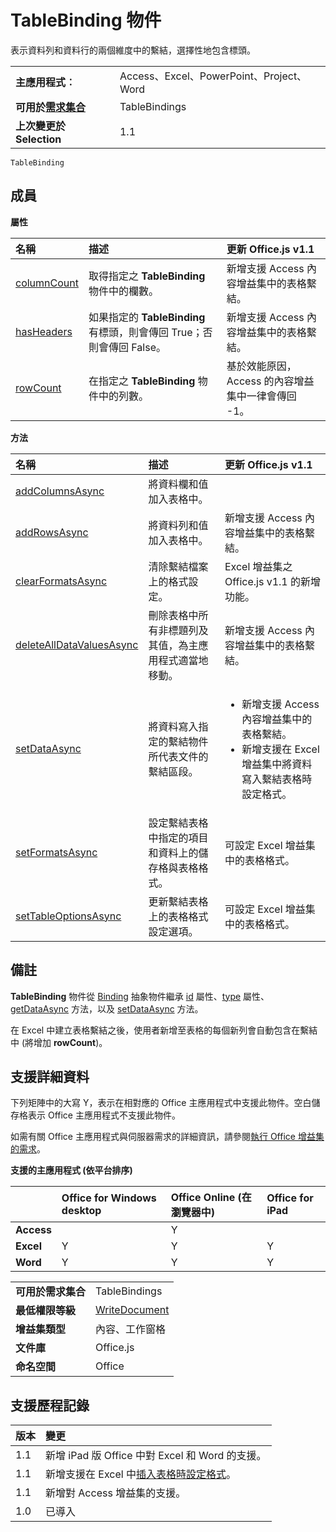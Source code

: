
# <a name="tablebinding-object"></a>TableBinding 物件
表示資料列和資料行的兩個維度中的繫結，選擇性地包含標頭。

|||
|:-----|:-----|
|**主應用程式︰**|Access、Excel、PowerPoint、Project、Word|
|**可用於[需求集合](../../docs/overview/specify-office-hosts-and-api-requirements.md)**|TableBindings|
|**上次變更於 Selection**|1.1|

```
TableBinding
```


## <a name="members"></a>成員


**屬性**


|**名稱**|**描述**|**更新 Office.js v1.1**|
|:-----|:-----|:-----|
|[columnCount](../../reference/shared/binding.tablebinding.columncount.md)|取得指定之 **TableBinding** 物件中的欄數。|新增支援 Access 內容增益集中的表格繫結。|
|[hasHeaders](../../reference/shared/binding.tablebinding.hasheaders.md)|如果指定的 **TableBinding** 有標頭，則會傳回 True；否則會傳回 False。|新增支援 Access 內容增益集中的表格繫結。|
|[rowCount](../../reference/shared/binding.tablebinding.rowcount.md)|在指定之 **TableBinding** 物件中的列數。|基於效能原因，Access 的內容增益集中一律會傳回 -1。|

**方法**


|**名稱**|**描述**|**更新 Office.js v1.1**|
|:-----|:-----|:-----|
|[addColumnsAsync](../../reference/shared/binding.tablebinding.addcolumnsasync.md)|將資料欄和值加入表格中。||
|[addRowsAsync](../../reference/shared/binding.tablebinding.addrowsasync.md)|將資料列和值加入表格中。|新增支援 Access 內容增益集中的表格繫結。|
|[clearFormatsAsync](../../reference/shared/binding.tablebinding.clearformatsasync.md)|清除繫結檔案上的格式設定。|Excel 增益集之 Office.js v1.1 的新增功能。|
|[deleteAllDataValuesAsync](../../reference/shared/binding.tablebinding.deletealldatavaluesasync.md)|刪除表格中所有非標題列及其值，為主應用程式適當地移動。|新增支援 Access 內容增益集中的表格繫結。|
|[setDataAsync](../../reference/shared/binding.setdataasync.md)|將資料寫入指定的繫結物件所代表文件的繫結區段。|<ul><li>新增支援 Access 內容增益集中的表格繫結。</li><li>新增支援在 Excel 增益集中將資料寫入繫結表格時設定格式。</li></ul>|
|[setFormatsAsync](../../reference/shared/binding.tablebinding.setformatsasync.md)|設定繫結表格中指定的項目和資料上的儲存格與表格格式。|可設定 Excel 增益集中的表格格式。|
|[setTableOptionsAsync](../../reference/shared/binding.tablebinding.settableoptionsasync.md)|更新繫結表格上的表格格式設定選項。|可設定 Excel 增益集中的表格格式。|

## <a name="remarks"></a>備註

**TableBinding** 物件從 [Binding](../../reference/shared/binding.id.md) 抽象物件繼承 [id](../../reference/shared/binding.type.md) 屬性、[type](../../reference/shared/binding.getdataasync.md) 屬性、[getDataAsync](../../reference/shared/binding.setdataasync.md) 方法，以及 [setDataAsync](../../reference/shared/binding.md) 方法。

在 Excel 中建立表格繫結之後，使用者新增至表格的每個新列會自動包含在繫結中 (將增加 **rowCount**)。


## <a name="support-details"></a>支援詳細資料


下列矩陣中的大寫 Y，表示在相對應的 Office 主應用程式中支援此物件。空白儲存格表示 Office 主應用程式不支援此物件。

如需有關 Office 主應用程式與伺服器需求的詳細資訊，請參閱[執行 Office 增益集的需求](../../docs/overview/requirements-for-running-office-add-ins.md)。


**支援的主應用程式 (依平台排序)**


||**Office for Windows desktop**|**Office Online (在瀏覽器中)**|**Office for iPad**|
|:-----|:-----|:-----|:-----|
|**Access**||Y||
|**Excel**|Y|Y|Y|
|**Word**|Y|Y|Y|

|||
|:-----|:-----|
|**可用於需求集合**|TableBindings|
|**最低權限等級**|[WriteDocument](../../docs/develop/requesting-permissions-for-api-use-in-content-and-task-pane-add-ins.md)|
|**增益集類型**|內容、工作窗格|
|**文件庫**|Office.js|
|**命名空間**|Office|

## <a name="support-history"></a>支援歷程記錄




|**版本**|**變更**|
|:-----|:-----|
|1.1|新增 iPad 版 Office 中對 Excel 和 Word 的支援。|
|1.1|新增支援在 Excel 中[插入表格時設定格式](../../docs/excel/format-tables-in-add-ins-for-excel.md)。|
|1.1|新增對 Access 增益集的支援。|
|1.0|已導入|
